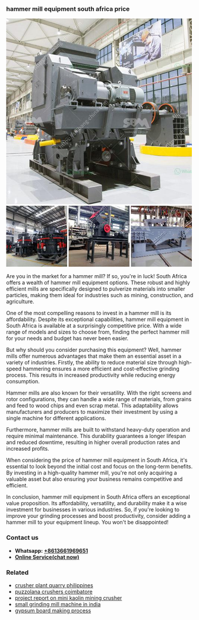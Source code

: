 <h3>hammer mill equipment south africa price</h3><img src='1706766738.jpg' alt=''><p>Are you in the market for a hammer mill? If so, you're in luck! South Africa offers a wealth of hammer mill equipment options. These robust and highly efficient mills are specifically designed to pulverize materials into smaller particles, making them ideal for industries such as mining, construction, and agriculture.</p><p>One of the most compelling reasons to invest in a hammer mill is its affordability. Despite its exceptional capabilities, hammer mill equipment in South Africa is available at a surprisingly competitive price. With a wide range of models and sizes to choose from, finding the perfect hammer mill for your needs and budget has never been easier.</p><p>But why should you consider purchasing this equipment? Well, hammer mills offer numerous advantages that make them an essential asset in a variety of industries. Firstly, the ability to reduce material size through high-speed hammering ensures a more efficient and cost-effective grinding process. This results in increased productivity while reducing energy consumption.</p><p>Hammer mills are also known for their versatility. With the right screens and rotor configurations, they can handle a wide range of materials, from grains and feed to wood chips and even scrap metal. This adaptability allows manufacturers and producers to maximize their investment by using a single machine for different applications.</p><p>Furthermore, hammer mills are built to withstand heavy-duty operation and require minimal maintenance. This durability guarantees a longer lifespan and reduced downtime, resulting in higher overall production rates and increased profits.</p><p>When considering the price of hammer mill equipment in South Africa, it's essential to look beyond the initial cost and focus on the long-term benefits. By investing in a high-quality hammer mill, you're not only acquiring a valuable asset but also ensuring your business remains competitive and efficient.</p><p>In conclusion, hammer mill equipment in South Africa offers an exceptional value proposition. Its affordability, versatility, and durability make it a wise investment for businesses in various industries. So, if you're looking to improve your grinding processes and boost productivity, consider adding a hammer mill to your equipment lineup. You won't be disappointed!</p><h3>Contact us</h3><ul><li><strong>Whatsapp:&nbsp;<a href="https://wa.me/8613661969651">+8613661969651</a></strong></li><li><a href="https://swt.shibang-china.com/?git&amp;zhl&amp;hammer mill equipment south africa price"><strong>Online Service(chat now)</strong></a></li></ul><h3>Related</h3><ul><li><a href='crusher plant quarry philippines.md'>crusher plant quarry philippines</a></li><li><a href='puzzolana crushers coimbatore.md'>puzzolana crushers coimbatore</a></li><li><a href='project report on mini kaolin mining crusher.md'>project report on mini kaolin mining crusher</a></li><li><a href='small grinding mill machine in india.md'>small grinding mill machine in india</a></li><li><a href='gypsum board making process.md'>gypsum board making process</a></li></ul>